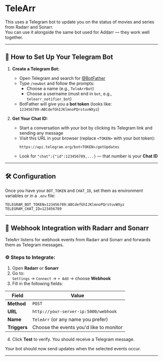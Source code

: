 # TeleArr

This uses a Telegram bot to update you on the status of movies and series from Radarr and Sonarr.  
You can use it alongside the same bot used for Addarr — they work well together.

---

## 🔧 How to Set Up Your Telegram Bot

1. **Create a Telegram Bot:**
   - Open Telegram and search for [@BotFather](https://t.me/BotFather)
   - Type `/newbot` and follow the prompts:
     - Choose a name (e.g., `TeleArrBot`)
     - Choose a username (must end in `bot`, e.g., `telearr_notifier_bot`)
   - BotFather will give you a **bot token** (looks like: `123456789:ABCdefGhIJKlmnoPQrstuvWXyz`)

2. **Get Your Chat ID:**
   - Start a conversation with your bot by clicking its Telegram link and sending any message
   - Visit this URL in your browser (replace `<TOKEN>` with your bot token):
     ```
     https://api.telegram.org/bot<TOKEN>/getUpdates
     ```
   - Look for `"chat":{"id":123456789,...}` — that number is your **Chat ID**

---

## 🛠️ Configuration

Once you have your `BOT_TOKEN` and `CHAT_ID`, set them as environment variables or in a `.env` file:

```env
TELEGRAM_BOT_TOKEN=123456789:ABCdefGhIJKlmnoPQrstuvWXyz
TELEGRAM_CHAT_ID=123456789
```
---

## 🔔 Webhook Integration with Radarr and Sonarr

TeleArr listens for webhook events from Radarr and Sonarr and forwards them as Telegram messages.

### ⚙️ Steps to Integrate:

1. Open **Radarr** or **Sonarr**
2. Go to:  
   `Settings` → `Connect` → `+ Add` → choose **Webhook**
3. Fill in the following fields:

| Field        | Value                                   |
|--------------|-----------------------------------------|
| **Method**   | `POST`                                  |
| **URL**      | `http://your-server-ip:5000/webhook`    |
| **Name**     | `TeleArr` (or any name you prefer)      |
| **Triggers** | Choose the events you'd like to monitor |

4. Click **Test** to verify. You should receive a Telegram message.

Your bot should now send updates when the selected events occur.

---




